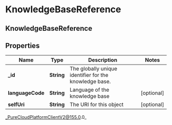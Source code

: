 # KnowledgeBaseReference

## KnowledgeBaseReference

## Properties

|Name | Type | Description | Notes|
|------------ | ------------- | ------------- | -------------|
| **_id** | **String** | The globally unique identifier for the knowledge base. | |
| **languageCode** | **String** | Language of the knowledge base | [optional] |
| **selfUri** | **String** | The URI for this object | [optional] |



_PureCloudPlatformClientV2@155.0.0_
